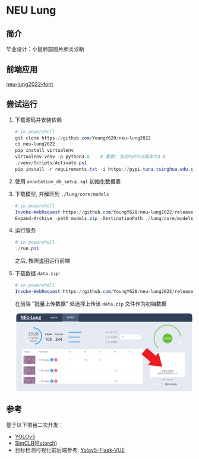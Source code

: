 # NEU Lung

## 简介

毕业设计：小鼠肺部图片肺炎诊断

## 前端应用

[neu-lung2022-font](https://github.com/YoungY620/neu-lung2022-front)

## 尝试运行

1. 下载源码并安装依赖

   ```powershell
   # in powershell
   git clone https://github.com/YoungY620/neu-lung2022
   cd neu-lung2022
   pip install virtualenv
   virtualenv venv -p python3.8    # 重要: 指定Python版本为3.8
   ./venv/Scripts/Activate.ps1
   pip install -r requirements.txt -i https://pypi.tuna.tsinghua.edu.cn/simple
   ```

2. 使用 `annotation_db_setup.sql` 初始化数据表

3. 下载模型, 并解压到 `./lung/core/models`

   ```powershell
   # in powershell
   Invoke-WebRequest https://github.com/YoungY620/neu-lung2022/releases/download/v0.4/models.zip -outfile models.zip
   Expand-Archive -path models.zip -DestinationPath ./lung/core/models
   ```

4. 运行服务

   ```powershell
   # in powershell
   ./run.ps1
   ```

   之后, 按照[说明](https://github.com/YoungY620/neu-lung2022-front/blob/master/README.md)运行前端

5. 下载数据 `data.zip`:

   ```powershell
   # in powershell
   Invoke-WebRequest https://github.com/YoungY620/neu-lung2022/releases/download/v0.4/data.zip -outfile data.zip
   ```

   在前端 "批量上传数据" 处选择上传该 `data.zip` 文件作为初始数据

   ![](images/20220606174700.png)  

## 参考

基于以下项目二次开发：

- [YOLOv5](https://github.com/ultralytics/yolov5)
- [SimCLR(Pytorch)](https://github.com/sthalles/SimCLR)
- 目标检测可视化前后端参考: [Yolov5-Flask-VUE](https://github.com/Sharpiless/Yolov5-Flask-VUE/blob/master/back-end/app.py)
